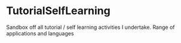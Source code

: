 # TutorialSelfLearning
Sandbox off all tutorial / self learning activities I undertake. Range of applications and languages
